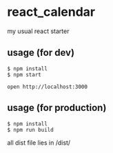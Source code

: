 # react_calendar
my usual react starter

## usage (for dev)

```text
$ npm install
$ npm start

open http://localhost:3000
```

## usage (for production)

```text
$ npm install
$ npm run build
```
all dist file lies in /dist/

